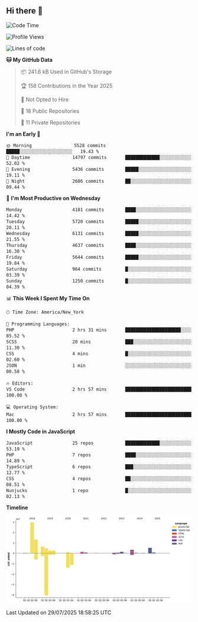 ## Hi there 👋

<!--START_SECTION:waka-->
![Code Time](http://img.shields.io/badge/Code%20Time-357%20hrs%205%20mins-blue)

![Profile Views](http://img.shields.io/badge/Profile%20Views-0-blue)

![Lines of code](https://img.shields.io/badge/From%20Hello%20World%20I%27ve%20Written-74.8%20million%20lines%20of%20code-blue)

**🐱 My GitHub Data** 

> 📦 241.6 kB Used in GitHub's Storage 
 > 
> 🏆 158 Contributions in the Year 2025
 > 
> 🚫 Not Opted to Hire
 > 
> 📜 18 Public Repositories 
 > 
> 🔑 11 Private Repositories 
 > 
**I'm an Early 🐤** 

```text
🌞 Morning                5528 commits        █████░░░░░░░░░░░░░░░░░░░░   19.43 % 
🌆 Daytime                14797 commits       █████████████░░░░░░░░░░░░   52.02 % 
🌃 Evening                5436 commits        █████░░░░░░░░░░░░░░░░░░░░   19.11 % 
🌙 Night                  2686 commits        ██░░░░░░░░░░░░░░░░░░░░░░░   09.44 % 
```
📅 **I'm Most Productive on Wednesday** 

```text
Monday                   4101 commits        ████░░░░░░░░░░░░░░░░░░░░░   14.42 % 
Tuesday                  5720 commits        █████░░░░░░░░░░░░░░░░░░░░   20.11 % 
Wednesday                6131 commits        █████░░░░░░░░░░░░░░░░░░░░   21.55 % 
Thursday                 4637 commits        ████░░░░░░░░░░░░░░░░░░░░░   16.30 % 
Friday                   5644 commits        █████░░░░░░░░░░░░░░░░░░░░   19.84 % 
Saturday                 964 commits         █░░░░░░░░░░░░░░░░░░░░░░░░   03.39 % 
Sunday                   1250 commits        █░░░░░░░░░░░░░░░░░░░░░░░░   04.39 % 
```


📊 **This Week I Spent My Time On** 

```text
🕑︎ Time Zone: America/New_York

💬 Programming Languages: 
PHP                      2 hrs 31 mins       █████████████████████░░░░   85.52 % 
SCSS                     20 mins             ███░░░░░░░░░░░░░░░░░░░░░░   11.30 % 
CSS                      4 mins              █░░░░░░░░░░░░░░░░░░░░░░░░   02.60 % 
JSON                     1 min               ░░░░░░░░░░░░░░░░░░░░░░░░░   00.58 % 

🔥 Editors: 
VS Code                  2 hrs 57 mins       █████████████████████████   100.00 % 

💻 Operating System: 
Mac                      2 hrs 57 mins       █████████████████████████   100.00 % 
```

**I Mostly Code in JavaScript** 

```text
JavaScript               25 repos            █████████████░░░░░░░░░░░░   53.19 % 
PHP                      7 repos             ████░░░░░░░░░░░░░░░░░░░░░   14.89 % 
TypeScript               6 repos             ███░░░░░░░░░░░░░░░░░░░░░░   12.77 % 
CSS                      4 repos             ██░░░░░░░░░░░░░░░░░░░░░░░   08.51 % 
Nunjucks                 1 repo              █░░░░░░░░░░░░░░░░░░░░░░░░   02.13 % 
```



**Timeline**

![Lines of Code chart](https://raw.githubusercontent.com/wilbertcaba/wilbertcaba/main/assets/bar_graph.png)


 Last Updated on 29/07/2025 18:58:25 UTC
<!--END_SECTION:waka-->

<!--
**wilbertcaba/wilbertcaba** is a ✨ _special_ ✨ repository because its `README.md` (this file) appears on your GitHub profile.

Here are some ideas to get you started:

- 🔭 I’m currently working on ...
- 🌱 I’m currently learning ...
- 👯 I’m looking to collaborate on ...
- 🤔 I’m looking for help with ...
- 💬 Ask me about ...
- 📫 How to reach me: ...
- 😄 Pronouns: ...
- ⚡ Fun fact: ...
-->
